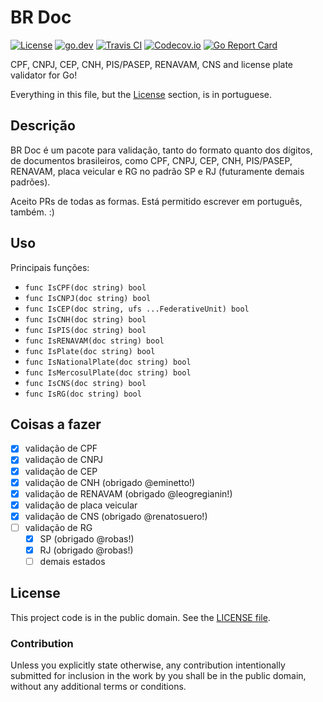 # BR Doc

[![License][badge-1-img]][badge-1-link]
[![go.dev][badge-2-img]][badge-2-link]
[![Travis CI][badge-3-img]][badge-3-link]
[![Codecov.io][badge-4-img]][badge-4-link]
[![Go Report Card][badge-5-img]][badge-5-link]

CPF, CNPJ, CEP, CNH, PIS/PASEP, RENAVAM, CNS and license plate validator for Go!

Everything in this file, but the [License](#license) section, is in
portuguese.

## Descrição

BR Doc é um pacote para validação, tanto do formato quanto dos dígitos,
de documentos brasileiros, como CPF, CNPJ, CEP, CNH, PIS/PASEP, RENAVAM, placa
veicular e RG no padrão SP e RJ (futuramente demais padrões).

Aceito PRs de todas as formas. Está permitido escrever em português,
também. :)

## Uso

Principais funções:

- `func IsCPF(doc string) bool`
- `func IsCNPJ(doc string) bool`
- `func IsCEP(doc string, ufs ...FederativeUnit) bool`
- `func IsCNH(doc string) bool`
- `func IsPIS(doc string) bool`
- `func IsRENAVAM(doc string) bool`
- `func IsPlate(doc string) bool`
- `func IsNationalPlate(doc string) bool`
- `func IsMercosulPlate(doc string) bool`
- `func IsCNS(doc string) bool`
- `func IsRG(doc string) bool`

## Coisas a fazer

- [x] validação de CPF
- [x] validação de CNPJ
- [x] validação de CEP
- [x] validação de CNH (obrigado @eminetto!)
- [x] validação de RENAVAM (obrigado @leogregianin!)
- [x] validação de placa veicular
- [x] validação de CNS (obrigado @renatosuero!)
- [ ] validação de RG
  - [x] SP (obrigado @robas!)
  - [x] RJ (obrigado @robas!)
  - [ ] demais estados

## License

This project code is in the public domain. See the [LICENSE file][1].

### Contribution

Unless you explicitly state otherwise, any contribution intentionally
submitted for inclusion in the work by you shall be in the public
domain, without any additional terms or conditions.

[1]: ./LICENSE

[badge-1-img]: https://img.shields.io/github/license/paemuri/brdoc?style=flat-square
[badge-1-link]: https://github.com/paemuri/brdoc/blob/master/LICENSE
[badge-2-img]: https://img.shields.io/badge/go.dev-reference-007d9c?style=flat-square&logo=go&logoColor=white
[badge-2-link]: https://pkg.go.dev/github.com/paemuri/brdoc
[badge-3-img]: https://img.shields.io/travis/paemuri/brdoc?style=flat-square
[badge-3-link]: https://travis-ci.org/paemuri/brdoc
[badge-4-img]: https://img.shields.io/codecov/c/gh/paemuri/brdoc?style=flat-square
[badge-4-link]: https://codecov.io/gh/paemuri/brdoc
[badge-5-img]: https://goreportcard.com/badge/github.com/paemuri/brdoc?style=flat-square
[badge-5-link]: https://goreportcard.com/report/github.com/paemuri/brdoc

